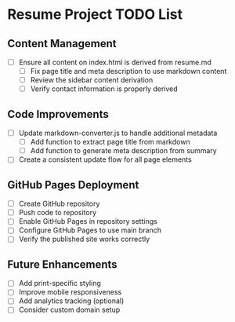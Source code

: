 # Resume Project TODO List

## Content Management
- [ ] Ensure all content on index.html is derived from resume.md
  - [ ] Fix page title and meta description to use markdown content
  - [ ] Review the sidebar content derivation
  - [ ] Verify contact information is properly derived

## Code Improvements
- [ ] Update markdown-converter.js to handle additional metadata
  - [ ] Add function to extract page title from markdown
  - [ ] Add function to generate meta description from summary
- [ ] Create a consistent update flow for all page elements

## GitHub Pages Deployment
- [ ] Create GitHub repository
- [ ] Push code to repository
- [ ] Enable GitHub Pages in repository settings
- [ ] Configure GitHub Pages to use main branch
- [ ] Verify the published site works correctly

## Future Enhancements
- [ ] Add print-specific styling
- [ ] Improve mobile responsiveness
- [ ] Add analytics tracking (optional)
- [ ] Consider custom domain setup
